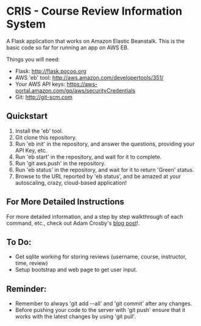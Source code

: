 CRIS - Course Review Information System
=======================================

A Flask application that works on Amazon Elastic Beanstalk.
This is the basic code so far for running an app on AWS EB.

Things you will need:

- Flask: http://flask.pocoo.org
- AWS 'eb' tool: http://aws.amazon.com/developertools/351/
- Your AWS API keys: https://aws-portal.amazon.com/gp/aws/securityCredentials
- Git: http://git-scm.com

Quickstart
-----------

1. Install the 'eb' tool.
2. Git clone this repository.
3. Run 'eb init' in the repository, and answer the questions, providing your API Key, etc.
4. Run 'eb start' in the repository, and wait for it to complete.
5. Run 'git aws.push' in the repository.
6. Run 'eb status' in the repository, and wait for it to return 'Green' status.
7. Browse to the URL reported by 'eb status', and be amazed at your autoscaling, crazy, cloud-based application!

For More Detailed Instructions
------------------------------
For more detailed information, and a step by step walkthrough of each command, etc., check out Adam Crosby's [blog post](http://blog.uptill3.com/2012/08/31/flask-elastic-beanstalk-baseline.html)!.

To Do:
--------
- Get sqlite working for storing reviews (username, course, instructor, time, review)
- Setup bootstrap and web page to get user input.

Reminder:
----------
- Remember to always 'git add --all' and 'git commit' after any changes.
- Before pushing your code to the server with 'git push' ensure that it works with the latest changes by using 'git pull'.
